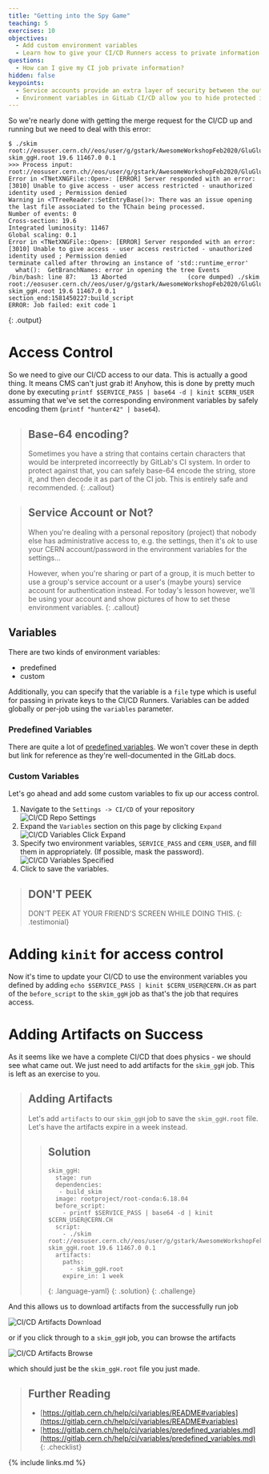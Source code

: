 ```yaml
---
title: "Getting into the Spy Game"
teaching: 5
exercises: 10
objectives:
  - Add custom environment variables
  - Learn how to give your CI/CD Runners access to private information
questions:
  - How can I give my CI job private information?
hidden: false
keypoints:
  - Service accounts provide an extra layer of security between the outside world and your account
  - Environment variables in GitLab CI/CD allow you to hide protected information from others who can see your code
---
```


So we're nearly done with getting the merge request for the CI/CD up and running but we need to deal with this error:

~~~
$ ./skim root://eosuser.cern.ch//eos/user/g/gstark/AwesomeWorkshopFeb2020/GluGluToHToTauTau.root skim_ggH.root 19.6 11467.0 0.1
>>> Process input: root://eosuser.cern.ch//eos/user/g/gstark/AwesomeWorkshopFeb2020/GluGluToHToTauTau.root
Error in <TNetXNGFile::Open>: [ERROR] Server responded with an error: [3010] Unable to give access - user access restricted - unauthorized identity used ; Permission denied
Warning in <TTreeReader::SetEntryBase()>: There was an issue opening the last file associated to the TChain being processed.
Number of events: 0
Cross-section: 19.6
Integrated luminosity: 11467
Global scaling: 0.1
Error in <TNetXNGFile::Open>: [ERROR] Server responded with an error: [3010] Unable to give access - user access restricted - unauthorized identity used ; Permission denied
terminate called after throwing an instance of 'std::runtime_error'
  what():  GetBranchNames: error in opening the tree Events
/bin/bash: line 87:    13 Aborted                 (core dumped) ./skim root://eosuser.cern.ch//eos/user/g/gstark/AwesomeWorkshopFeb2020/GluGluToHToTauTau.root skim_ggH.root 19.6 11467.0 0.1
section_end:1581450227:build_script
ERROR: Job failed: exit code 1
~~~
{: .output}

# Access Control

So we need to give our CI/CD access to our data. This is actually a good thing. It means CMS can't just grab it! Anyhow, this is done by pretty much done by executing `printf $SERVICE_PASS | base64 -d | kinit $CERN_USER` assuming that we've set the corresponding environment variables by safely encoding them (`printf "hunter42" | base64`).

> ## Base-64 encoding?
>
> Sometimes you have a string that contains certain characters that would be interpreted incorreectly by GitLab's CI system. In order to protect against that, you can safely base-64 encode the string, store it, and then decode it as part of the CI job. This is entirely safe and recommended.
{: .callout}

> ## Service Account or Not?
>
> When you're dealing with a personal repository (project) that nobody else has administrative access to, e.g. the settings, then it's *ok* to use your CERN account/password in the environment variables for the settings...
>
> However, when you're sharing or part of a group, it is much better to use a group's service account or a user's (maybe yours) service account for authentication instead. For today's lesson however, we'll be using your account and show pictures of how to set these environment variables.
{: .callout}

## Variables

There are two kinds of environment variables:
- predefined
- custom

Additionally, you can specify that the variable is a `file` type which is useful for passing in private keys to the CI/CD Runners. Variables can be added globally or per-job using the `variables` parameter.

### Predefined Variables

There are quite a lot of [predefined variables](https://gitlab.cern.ch/help/ci/variables/predefined_variables.md). We won't cover these in depth but link for reference as they're well-documented in the GitLab docs.

### Custom Variables

Let's go ahead and add some custom variables to fix up our access control.

1. Navigate to the `Settings -> CI/CD` of your repository
  ![CI/CD Repo Settings]({{site.baseurl}}/fig/repo-settings-ci-cd.png)
2. Expand the `Variables` section on this page by clicking `Expand`
  ![CI/CD Variables Click Expand]({{site.baseurl}}/fig/repo-settings-ci-cd-variables-click-expand.png)
3. Specify two environment variables, `SERVICE_PASS` and `CERN_USER`, and fill them in appropriately. (If possible, mask the password).
  ![CI/CD Variables Specified]({{site.baseurl}}/fig/repo-settings-ci-cd-variables-specified.png)
4. Click to save the variables.

> ## DON'T PEEK
>
> DON'T PEEK AT YOUR FRIEND'S SCREEN WHILE DOING THIS.
{: .testimonial}

# Adding `kinit` for access control

Now it's time to update your CI/CD to use the environment variables you defined by adding `echo $SERVICE_PASS | kinit $CERN_USER@CERN.CH` as part of the `before_script` to the `skim_ggH` job as that's the job that requires access.

# Adding Artifacts on Success

As it seems like we have a complete CI/CD that does physics - we should see what came out. We just need to add artifacts for the `skim_ggH` job. This is left as an exercise to you.

> ## Adding Artifacts
>
> Let's add `artifacts` to our `skim_ggH` job to save the `skim_ggH.root` file. Let's have the artifacts expire in a week instead.
>
> > ## Solution
> > ~~~
> > skim_ggH:
> >   stage: run
> >   dependencies:
> >    - build_skim
> >   image: rootproject/root-conda:6.18.04
> >   before_script:
> >     - printf $SERVICE_PASS | base64 -d | kinit $CERN_USER@CERN.CH
> >   script:
> >     - ./skim root://eosuser.cern.ch//eos/user/g/gstark/AwesomeWorkshopFeb2020/GluGluToHToTauTau.root skim_ggH.root 19.6 11467.0 0.1
> >   artifacts:
> >     paths:
> >       - skim_ggH.root
> >     expire_in: 1 week
> > ~~~
> > {: .language-yaml}
> {: .solution}
{: .challenge}

And this allows us to download artifacts from the successfully run job

![CI/CD Artifacts Download]({{site.baseurl}}/fig/ci-cd-artifacts-download.png)

or if you click through to a `skim_ggH` job, you can browse the artifacts

![CI/CD Artifacts Browse]({{site.baseurl}}/fig/ci-cd-artifacts-browse.png)

which should just be the `skim_ggH.root` file you just made.

> ## Further Reading
> - [https://gitlab.cern.ch/help/ci/variables/README#variables](https://gitlab.cern.ch/help/ci/variables/README#variables)
> - [https://gitlab.cern.ch/help/ci/variables/predefined_variables.md](https://gitlab.cern.ch/help/ci/variables/predefined_variables.md)
{: .checklist}

{% include links.md %}
